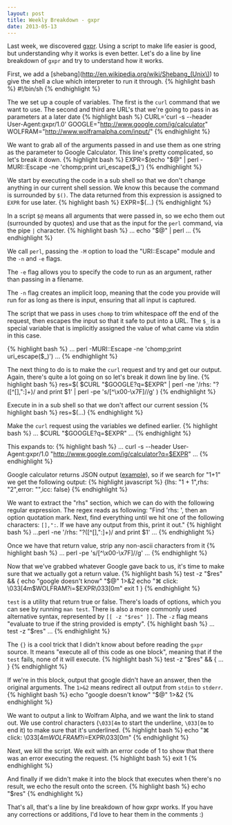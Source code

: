 ```yaml
---
layout: post
title: Weekly Breakdown - gxpr
date: 2013-05-13
---
```


Last week, we discovered [gxpr](http://theunixtoolbox.com/gxpr/). Using a script to make life easier is good, but understanding why it works is even better. Let's do a line by line breakdown of `gxpr` and try to understand how it works.

First, we add a [shebang](http://en.wikipedia.org/wiki/Shebang_(Unix\)) to give the shell a clue which interpreter to run it through.
{% highlight bash %}
#!/bin/sh
{% endhighlight %}

The we set up a couple of variables. The first is the `curl` command that we want to use. The second and third are URL's that we're going to pass in as parameters at a later date
{% highlight bash %}
CURL='curl -s --header User-Agent:gxpr/1.0'
GOOGLE="http://www.google.com/ig/calculator"
WOLFRAM="http://www.wolframalpha.com/input/"
{% endhighlight %}

We want to grab all of the arguments passed in and use them as one string as the parameter to Google Calculator. This line's pretty complicated, so let's break it down.
{% highlight bash %}
EXPR=$(echo "$@" | perl -MURI::Escape -ne 'chomp;print uri_escape($_)')
{% endhighlight %}

We start by executing the code in a sub shell so that we don't change anything in our current shell session. We know this because the command is surrounded by `$()`. The data returned from this expression is assigned to `EXPR` for use later. 
{% highlight bash %}
EXPR=$(...)
{% endhighlight %}

In a script `$@` means all arguments that were passed in, so we echo them out (surrounded by quotes) and use that as the input for the `perl` command, via the pipe `|` character.
{% highlight bash %}
... echo "$@" | perl ...
{% endhighlight %}

We call `perl`, passing the `-M` option to load the "URI::Escape" module and the `-n` and `-e` flags.

The `-e` flag allows you to specify the code to run as an argument, rather than passing in a filename.

The `-n` flag creates an implicit loop, meaning that the code you provide will run for as long as there is input, ensuring that all input is captured.

The script that we pass in uses `chomp` to trim whitespace off the end of the request, then escapes the input so that it safe to put into a URL. The `$_` is a special variable that is implicitly assigned the value of what came via stdin in this case.

{% highlight bash %}
... perl -MURI::Escape -ne 'chomp;print uri_escape($_)') ...
{% endhighlight %}

The next thing to do is to make the `curl` request and try and get our output. Again, there's quite a lot going on so let's break it down line by line.
{% highlight bash %}
res=$(
  $CURL "$GOOGLE?q=$EXPR" |
  perl -ne '/rhs: "?([^\[\],":]+)/ and print $1' |
  perl -pe 's/[^\x00-\x7F]//g'
)
{% endhighlight %}

Execute in in a sub shell so that we don't affect our current session
{% highlight bash %}
res=$(...)
{% endhighlight %}

Make the `curl` request using the variables we defined earlier.
{% highlight bash %}
... $CURL "$GOOGLE?q=$EXPR" ...
{% endhighlight %}

This expands to:
{% highlight bash %}
... curl -s --header User-Agent:gxpr/1.0 "http://www.google.com/ig/calculator?q=$EXPR" ...
{% endhighlight %}

Google calculator returns JSON output ([example](http://www.google.com/ig/calculator?q=1%2B1)), so if we search for "1+1" we get the following output:
{% highlight javascript %}
{lhs: "1 + 1",rhs: "2",error: "",icc: false}
{% endhighlight %}

We want to extract the "rhs" section, which we can do with the following regular expression. The regex reads as following: "Find 'rhs: ', then an option quotation mark. Next, find everything until we hit one of the following characters: `[],":`. If we have any output from this, print it out."
{% highlight bash %}
...perl -ne '/rhs: "?([^\[\],":]+)/ and print $1' ...
{% endhighlight %}

Once we have that return value, strip any non-ascii characters from it
{% highlight bash %}
...  perl -pe 's/[^\x00-\x7F]//g' ...
{% endhighlight %}

Now that we've grabbed whatever Google gave back to us, it's time to make sure that we actually got a return value.
{% highlight bash %}
test -z "$res" && {
    echo "google doesn't know" "$@" 1>&2
    echo "⌘ click: \033[4m$WOLFRAM?i=$EXPR\033[0m"
    exit 1
}
{% endhighlight %}

`test` is a utility that return true or false. There's loads of options, which you can see by running `man test`. There is also a more commonly used alternative syntax, represented by `[[ -z "$res" ]]`. The `-z` flag means "evaluate to true if the string provided is empty".
{% highlight bash %}
... test -z "$res" ...
{% endhighlight %}

The `{}` is a cool trick that I didn't know about before reading the `gxpr` source. It means "execute all of this code as one block", meaning that if the `test` fails, none of it will execute.
{% highlight bash %}
test -z "$res" && {
    ...
}
{% endhighlight %}

If we're in this block, output that google didn't have an answer, then the original arguments. The `1>&2` means redirect all output from `stdin` to `stderr`.
{% highlight bash %}
echo "google doesn't know" "$@" 1>&2
{% endhighlight %}

We want to output a link to Wolfram Alpha, and we want the link to stand out. We use control characters (`\033[4m` to start the underline, `\033[0m` to end it) to make sure that it's underlined.
{% highlight bash %}
echo "⌘ click: \033[4m$WOLFRAM?i=$EXPR\033[0m"
{% endhighlight %}

Next, we kill the script. We exit with an error code of 1 to show that there was an error executing the request.
{% highlight bash %}
exit 1
{% endhighlight %}

And finally if we didn't make it into the block that executes when there's no result, we echo the result onto the screen.
{% highlight bash %}
echo "$res"
{% endhighlight %}

That's all, that's a line by line breakdown of how gxpr works. If you have any corrections or additions, I'd love to hear them in the comments :)

